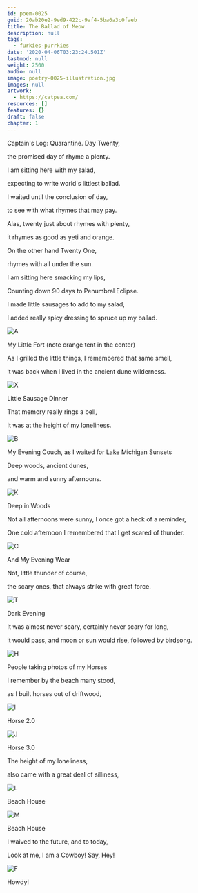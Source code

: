 ```yaml
---
id: poem-0025
guid: 20ab20e2-9ed9-422c-9af4-5ba6a3c0faeb
title: The Ballad of Meow
description: null
tags:
  - furkies-purrkies
date: '2020-04-06T03:23:24.501Z'
lastmod: null
weight: 2500
audio: null
image: poetry-0025-illustration.jpg
images: null
artwork:
  - https://catpea.com/
resources: []
features: {}
draft: false
chapter: 1
---
```


Captain's Log: Quarantine. Day Twenty,

the promised day of rhyme a plenty.

I am sitting here with my salad,

expecting to write world's littlest ballad.

I waited until the conclusion of day,

to see with what rhymes that may pay.

Alas, twenty just about rhymes with plenty,

it rhymes as good as yeti and orange.

On the other hand Twenty One,

rhymes with all under the sun.

I am sitting here smacking my lips,

Counting down 90 days to Penumbral Eclipse.

I made little sausages to add to my salad,

I added really spicy dressing to spruce up my ballad.

![A](files/poetry-0025-a.jpg)

My Little Fort (note orange tent in the center)

As I grilled the little things, I remembered that same smell,

it was back when I lived in the ancient dune wilderness.

![X](files/poetry-0025-x.jpg)

Little Sausage Dinner

That memory really rings a bell,

It was at the height of my loneliness.

![B](files/poetry-0025-b.jpg)

My Evening Couch, as I waited for Lake Michigan Sunsets

Deep woods, ancient dunes,

and warm and sunny afternoons.

![K](files/poetry-0025-k.jpg)

Deep in Woods

Not all afternoons were sunny, I once got a heck of a reminder,

One cold afternoon I remembered that I get scared of thunder.

![C](files/poetry-0025-c.jpg)

And My Evening Wear

Not, little thunder of course,

the scary ones, that always strike with great force.

![T](files/poetry-0025-t.jpg)

Dark Evening

It was almost never scary, certainly never scary for long,

it would pass, and moon or sun would rise, followed by birdsong.

![H](files/poetry-0025-h.jpg)

People taking photos of my Horses

I remember by the beach many stood,

as I built horses out of driftwood,

![I](files/poetry-0025-i.jpg)

Horse 2.0

![J](files/poetry-0025-j.jpg)

Horse 3.0

The height of my loneliness,

also came with a great deal of silliness,

![L](files/poetry-0025-l.jpg)

Beach House

![M](files/poetry-0025-m.jpg)

Beach House

I waived to the future, and to today,

Look at me, I am a Cowboy! Say, Hey!

![F](files/poetry-0025-f.jpg)

Howdy!
